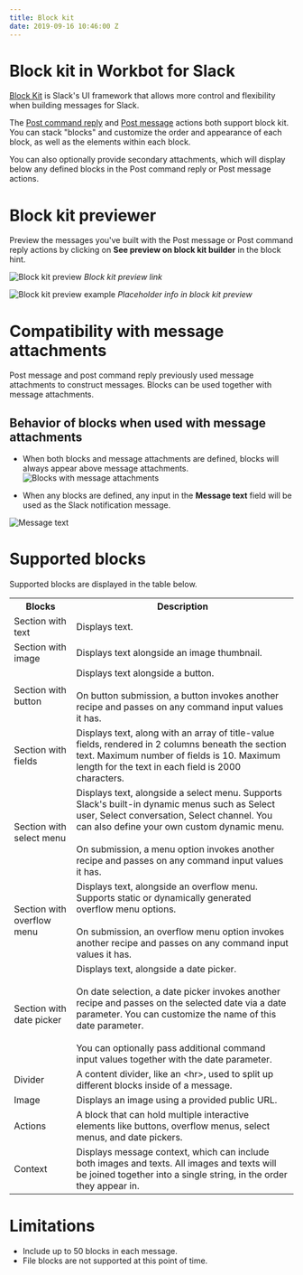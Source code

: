 ```yaml
---
title: Block kit
date: 2019-09-16 10:46:00 Z
---
```


# Block kit in Workbot for Slack

[Block Kit](https://api.slack.com/block-kit) is Slack's UI framework that allows more control and flexibility when building messages for Slack.

The [Post command reply](/workbot/workbot-actions.md#post-command-reply) and [Post message](/workbot/workbot-actions.md#post-message) actions both support block kit. You can stack "blocks" and customize the order and appearance of each block, as well as the elements within each block.

You can also optionally provide secondary attachments, which will display below any defined blocks in the Post command reply or Post message actions.

# Block kit previewer
Preview the messages you've built with the Post message or Post command reply actions by clicking on **See preview on block kit builder** in the block hint.

![Block kit preview](~@img/workbot/workbot-blockkit/block-kit-preview.png)
*Block kit preview link*

![Block kit preview example](~@img/workbot/workbot-blockkit/block-kit-preview-example.png)
*Placeholder info in block kit preview*

# Compatibility with message attachments
Post message and post command reply previously used message attachments to construct messages. Blocks can be used together with message attachments.

## Behavior of blocks when used with message attachments
- When both blocks and message attachments are defined, blocks will always appear above message attachments.
![Blocks with message attachments](~@img/workbot/workbot-blockkit/blocks-with-message-attachments.png)

- When any blocks are defined, any input in the **Message text** field will be used as the Slack notification message.

![Message text](~@img/workbot/workbot-blockkit/message-text.png)

# Supported blocks
Supported blocks are displayed in the table below.

<table>
  <tr>
    <th>Blocks</th>
    <th>Description</th>
  </tr>
  <tr>
    <td>Section with text</td>
    <td>Displays text.</td>
  </tr>
  <tr>
    <td>Section with image</td>
    <td>Displays text alongside an image thumbnail.</td>
  </tr>
  <tr>
    <td>Section with button</td>
    <td>Displays text alongside a button. <br><br>On button submission, a button invokes another recipe and passes on any command input values it has.</td>
  </tr>
  <tr>
    <td>Section with fields</td>
    <td>Displays text, along with an array of title-value fields, rendered in 2 columns beneath the section text. Maximum number of fields is 10. Maximum length for the text in each field is 2000 characters.</td>
  </tr>
  <tr>
    <td>Section with select menu</td>
    <td>Displays text, alongside a select menu. Supports Slack's built-in dynamic menus such as Select user, Select conversation, Select channel. You can also define your own custom dynamic menu.<br><br>On submission, a menu option invokes another recipe and passes on any command input values it has.</td>
  </tr>
  <tr>
    <td>Section with overflow menu</td>
    <td>Displays text, alongside an overflow menu. Supports static or dynamically generated overflow menu options.<br><br>On submission, an overflow menu option invokes another recipe and passes on any command input values it has.</td>
  </tr>
  <tr>
    <td>Section with date picker</td>
    <td>Displays text, alongside a date picker.<br><br>On date selection, a date picker invokes another recipe and passes on the selected date via a date parameter. You can customize the name of this date parameter.<br><br>You can optionally pass additional command input values together with the date parameter.</td>
  </tr>
  <tr>
    <td>Divider</td>
    <td>A content divider, like an &lt;hr&gt;, used to split up different blocks inside of a message.</td>
  </tr>
  <tr>
    <td>Image</td>
    <td>Displays an image using a provided public URL.</td>
  </tr>
  <tr>
    <td>Actions</td>
    <td>A block that can hold multiple interactive elements like buttons, overflow menus, select menus, and date pickers.</td>
  </tr>
  <tr>
    <td>Context</td>
    <td>Displays message context, which can include both images and texts. All images and texts will be joined together into a single string, in the order they appear in.</td>
  </tr>
</table>

# Limitations
- Include up to 50 blocks in each message.
- File blocks are not supported at this point of time.
